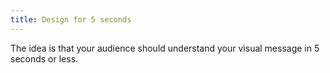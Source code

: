 ```yaml
---
title: Design for 5 seconds
---
```

The idea is that your audience should understand your visual message in 5 seconds or less. 